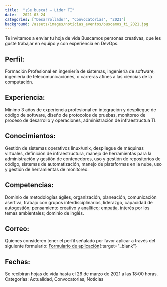 ```yaml
---
title:  "¡Se busca! – Líder TI"
date:   2021-03-24
categories: ["Desarrollador", "Convocatorias", "2021"]
background: /assets/images/noticias_eventos/buscamos_ti_2021.jpg
---
```


Te invitamos a enviar tu hoja de vida
Buscamos personas creativas, que les guste trabajar en equipo y con experiencia en DevOps.

## Perfil:
Formación Profesional en ingeniería de sistemas, ingeniería de software, ingeniería de telecomunicaciones, o carreras afines a las ciencias de la computación.

## Experiencia:
Mínimo 3 años de experiencia profesional en integración y despliegue de código de software, diseño de protocolos de pruebas, monitoreo de proceso de desarrollo y operaciones, administración de infraestructua TI.

## Conocimientos:
Gestión de sistemas operativos linux/unix, despliegue de máquinas virtuales, definición de infraestructura, manejo de herramientas para la administración y gestión de contenedores, uso y gestión de repositorios de código, sistemas de automatización, manejo de plataformas en la nube, uso y gestión de herramientas de monitoreo.

## Competencias:
Dominio de metodologías ágiles, organización, planeación, comunicación asertiva, trabajo con grupos interdisciplinarios, liderazgo, capacidad de autogestión; pensamiento creativo y analítico; empatía, interés por los temas ambientales; dominio de inglés.

## Correo:
Quienes consideren tener el perfil señalado por favor aplicar a través del siguiente formulario: [Formulario de aplicación](https://docs.google.com/forms/d/e/1FAIpQLSdoUUYehhmJz6lUBWk5SP2YcexY4-q1IeAPK5E_zuplMClIKA/viewform){:target="_blank"}

## Fechas:
Se recibirán hojas de vida hasta el 26 de marzo de 2021 a las 18:00 horas.
Categorías: Actualidad, Convocatorias, Noticias
